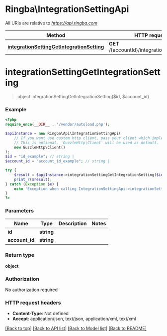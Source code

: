 # Ringba\IntegrationSettingApi

All URIs are relative to *https://api.ringba.com*

Method | HTTP request | Description
------------- | ------------- | -------------
[**integrationSettingGetIntegrationSetting**](IntegrationSettingApi.md#integrationSettingGetIntegrationSetting) | **GET** /{accountId}/integrationsettings/{id} | 


# **integrationSettingGetIntegrationSetting**
> object integrationSettingGetIntegrationSetting($id, $account_id)



### Example
```php
<?php
require_once(__DIR__ . '/vendor/autoload.php');

$apiInstance = new Ringba\Api\IntegrationSettingApi(
    // If you want use custom http client, pass your client which implements `GuzzleHttp\ClientInterface`.
    // This is optional, `GuzzleHttp\Client` will be used as default.
    new GuzzleHttp\Client()
);
$id = "id_example"; // string | 
$account_id = "account_id_example"; // string | 

try {
    $result = $apiInstance->integrationSettingGetIntegrationSetting($id, $account_id);
    print_r($result);
} catch (Exception $e) {
    echo 'Exception when calling IntegrationSettingApi->integrationSettingGetIntegrationSetting: ', $e->getMessage(), PHP_EOL;
}
?>
```

### Parameters

Name | Type | Description  | Notes
------------- | ------------- | ------------- | -------------
 **id** | **string**|  |
 **account_id** | **string**|  |

### Return type

**object**

### Authorization

No authorization required

### HTTP request headers

 - **Content-Type**: Not defined
 - **Accept**: application/json, text/json, application/xml, text/xml

[[Back to top]](#) [[Back to API list]](../../README.md#documentation-for-api-endpoints) [[Back to Model list]](../../README.md#documentation-for-models) [[Back to README]](../../README.md)


